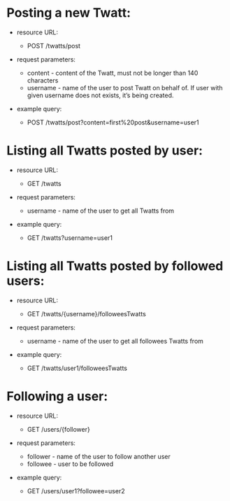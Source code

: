 # Posting a new Twatt:
- resource URL:
  - POST /twatts/post

- request parameters:
  - content - content of the Twatt, must not be longer than 140 characters
  - username - name of the user to post Twatt on behalf of. If user with
given username does not exists, it’s being created.

- example query:
  - POST /twatts/post?content=first%20post&username=user1

# Listing all Twatts posted by user:

- resource URL:
  - GET /twatts

- request parameters:
  - username - name of the user to get all Twatts from

- example query:
  - GET /twatts?username=user1

# Listing all Twatts posted by followed users:

- resource URL:
  - GET /twatts/{username}/followeesTwatts

- request parameters: 
  - username - name of the user to get all followees Twatts from

- example query:
  - GET /twatts/user1/followeesTwatts

# Following a user:

- resource URL:
  - GET /users/{follower}

- request parameters:
  - follower - name of the user to follow another user
  - followee - user to be followed

- example query:
  - GET /users/user1?followee=user2

